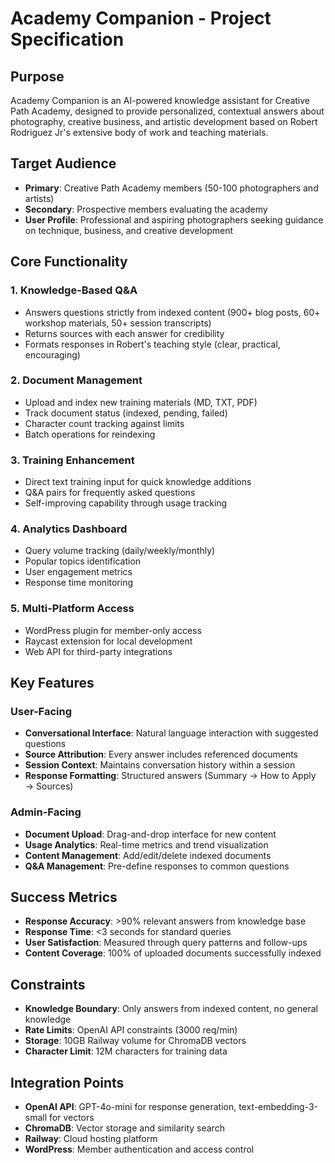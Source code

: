 # Academy Companion - Project Specification

## Purpose
Academy Companion is an AI-powered knowledge assistant for Creative Path Academy, designed to provide personalized, contextual answers about photography, creative business, and artistic development based on Robert Rodriguez Jr's extensive body of work and teaching materials.

## Target Audience
- **Primary**: Creative Path Academy members (50-100 photographers and artists)
- **Secondary**: Prospective members evaluating the academy
- **User Profile**: Professional and aspiring photographers seeking guidance on technique, business, and creative development

## Core Functionality

### 1. Knowledge-Based Q&A
- Answers questions strictly from indexed content (900+ blog posts, 60+ workshop materials, 50+ session transcripts)
- Returns sources with each answer for credibility
- Formats responses in Robert's teaching style (clear, practical, encouraging)

### 2. Document Management
- Upload and index new training materials (MD, TXT, PDF)
- Track document status (indexed, pending, failed)
- Character count tracking against limits
- Batch operations for reindexing

### 3. Training Enhancement
- Direct text training input for quick knowledge additions
- Q&A pairs for frequently asked questions
- Self-improving capability through usage tracking

### 4. Analytics Dashboard
- Query volume tracking (daily/weekly/monthly)
- Popular topics identification
- User engagement metrics
- Response time monitoring

### 5. Multi-Platform Access
- WordPress plugin for member-only access
- Raycast extension for local development
- Web API for third-party integrations

## Key Features

### User-Facing
- **Conversational Interface**: Natural language interaction with suggested questions
- **Source Attribution**: Every answer includes referenced documents
- **Session Context**: Maintains conversation history within a session
- **Response Formatting**: Structured answers (Summary → How to Apply → Sources)

### Admin-Facing
- **Document Upload**: Drag-and-drop interface for new content
- **Usage Analytics**: Real-time metrics and trend visualization
- **Content Management**: Add/edit/delete indexed documents
- **Q&A Management**: Pre-define responses to common questions

## Success Metrics
- **Response Accuracy**: >90% relevant answers from knowledge base
- **Response Time**: <3 seconds for standard queries
- **User Satisfaction**: Measured through query patterns and follow-ups
- **Content Coverage**: 100% of uploaded documents successfully indexed

## Constraints
- **Knowledge Boundary**: Only answers from indexed content, no general knowledge
- **Rate Limits**: OpenAI API constraints (3000 req/min)
- **Storage**: 10GB Railway volume for ChromaDB vectors
- **Character Limit**: 12M characters for training data

## Integration Points
- **OpenAI API**: GPT-4o-mini for response generation, text-embedding-3-small for vectors
- **ChromaDB**: Vector storage and similarity search
- **Railway**: Cloud hosting platform
- **WordPress**: Member authentication and access control